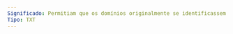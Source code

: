 ```yaml
---
Significado: Permitiam que os domínios originalmente se identificassem de forma arbitrária.
Tipo: TXT
---
```

